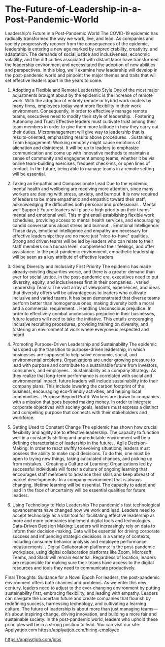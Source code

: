 # The-Future-of-Leadership-in-a-Post-Pandemic-World
Leadership's Future in a Post-Pandemic World
The COVID-19 epidemic has radically transformed the way we work, live, and lead. As companies and society progressively recover from the consequences of the epidemic, leadership is entering a new age marked by unpredictability, creativity, and adaptation. The demands of social justice and inclusiveness, economic volatility, and the difficulties associated with distant labor have transformed the leadership environment and necessitated the adoption of new abilities and perspectives. In this blog, we'll examine how leadership will develop in the post-pandemic world and pinpoint the major themes and traits that will set effective leaders apart in the years to come.

1. Adopting a Flexible and Remote Leadership Style
One of the most major adjustments brought about by the epidemic is the increase of remote work. With the adoption of entirely remote or hybrid work models by many firms, employees today want more flexibility in their work environment. Consequently, in order to effectively manage remote teams, executives need to modify their style of leadership.
. Fostering Autonomy and Trust: Effective leaders must cultivate trust among their team members in order to give them more latitude in how they carry out their duties. Micromanagement will give way to leadership that is results-oriented, emphasizing results above procedures.
. Sustaining Team Engagement: Working remotely might cause emotions of alienation and disinterest. It will be up to leaders to emphasize communication and come up with innovative methods to maintain a sense of community and engagement among teams, whether it be via online team-building exercises, frequent check-ins, or open lines of contact.
In the future, being able to manage teams in a remote setting will be essential.

2. Taking an Empathic and Compassionate Lead
Due to the epidemic, mental health and wellbeing are receiving more attention, since many workers are dealing with stress, anxiety, and burnout. It is now required of leaders to be more empathetic and empathic toward their staff, acknowledging the difficulties both personal and professional.
. Mental well Support: Future leaders will place a high priority on their teams' mental and emotional well. This might entail establishing flexible work schedules, providing access to mental health services, and encouraging candid conversations about stress and burnout.
. Emotional Intelligence: These days, emotional intelligence and empathy are necessary for effective leadership; they are no more just "nice-to-have" qualities. Strong and driven teams will be led by leaders who can relate to their staff members on a human level, comprehend their feelings, and offer assistance.
In the post-pandemic environment, empathetic leadership will be seen as a key attribute of effective leaders.

3. Giving Diversity and Inclusivity First Priority
The epidemic has made already-existing disparities worse, and there is a greater demand than ever for social justice. In the post-pandemic era, executives need to put diversity, equity, and inclusiveness first in their companies.
. varied Leadership Teams: The vast array of viewpoints, experiences, and ideas that diversity offers will be advantageous to leaders who cultivate inclusive and varied teams. It has been demonstrated that diverse teams perform better than homogenous ones, making diversity both a moral and a commercial requirement.
. Handling Unconscious prejudice: In order to effectively combat unconscious prejudice in their businesses, future leaders will need to take the initiative. This entails encouraging inclusive recruiting procedures, providing training on diversity, and fostering an environment at work where everyone is respected and heard.

4. Promoting Purpose-Driven Leadership and Sustainability
The epidemic has sped up the transition to purpose-driven leadership, in which businesses are supposed to help solve economic, social, and environmental problems. Organizations are under growing pressure to lead with purpose and contribute to a sustainable future from investors, consumers, and employees.
. Sustainability as a company Strategy: As they realize that long-term performance is correlated with social and environmental impact, future leaders will include sustainability into their company plans. This include lowering the carbon footprint of the business, encouraging eco-friendly activities, and helping local communities.
. Purpose Beyond Profit: Workers are drawn to companies with a mission that goes beyond making money. In order to integrate corporate objectives with society goals, leaders must express a distinct and compelling purpose that connects with their stakeholders and workforce.

5. Getting Used to Constant Change
The epidemic has shown how crucial flexibility and agility are to effective leadership. The capacity to function well in a constantly shifting and unpredictable environment will be a defining characteristic of leadership in the future.
. Agile Decision-Making: In order to react swiftly to evolving situations, leaders must possess the ability to make rapid decisions. To do this, one must be open to trying new things, taking calculated chances, and picking up from mistakes.
. Creating a Culture of Learning: Organizations led by successful individuals will foster a culture of ongoing learning that encourages staff members to advance their skills and keep abreast of market developments. In a company environment that is always changing, lifetime learning will be essential.
The capacity to adapt and lead in the face of uncertainty will be essential qualities for future leaders.

6. Using Technology to Help Leadership
The pandemic's fast technological advancements have changed how we work and lead. Leaders need to accept technology as a vital tool for facilitating effective leadership as more and more companies implement digital tools and technologies.
. Data-Driven Decision Making: Leaders will increasingly rely on data to inform their decision-making. Data will be essential for driving corporate success and influencing strategic decisions in a variety of contexts, including consumer behavior analysis and employee performance measurements.
. Digital Collaboration platforms: In the post-pandemic workplace, using digital collaboration platforms like Zoom, Microsoft Teams, and Slack will remain essential. Regardless of location, leaders are responsible for making sure their teams have access to the digital resources and tools they need to communicate productively.

Final Thoughts: Guidance for a Novel Epoch
For leaders, the post-pandemic environment offers both chances and problems. As we enter this new century, leaders need to adjust to the ever-changing environment by putting sustainability first, embracing flexibility, and leading with empathy. Leaders can navigate the uncertain future and create companies that flourish by redefining success, harnessing technology, and cultivating a learning culture. The future of leadership is about more than just managing teams—it’s about inspiring change, driving innovation, and building a more fair and sustainable society. In the post-pandemic world, leaders who uphold these principles will be in a strong position to lead.
You can visit our site: Applyatjob.com
 https://applyatjob.com/hiring-employee

https://applyatjob.com/jobs
